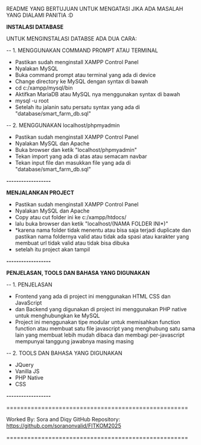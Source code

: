 README YANG BERTUJUAN UNTUK MENGATASI JIKA ADA MASALAH YANG DIALAMI PANITIA :D

**INSTALASI DATABASE**

UNTUK MENGINSTALASI DATABSE ADA DUA CARA:

-- 1. MENGGUNAKAN COMMAND PROMPT ATAU TERMINAL

- Pastikan sudah menginstall XAMPP Control Panel
- Nyalakan MySQL
- Buka command prompt atau terminal yang ada di device
- Change directory ke MySQL dengan syntax di bawah
- cd c:/xampp/mysql/bin
- Aktifkan MariaDB atau MySQL nya menggunakan syntax di bawah
- mysql -u root
- Setelah itu jalanin satu persatu syntax yang ada di "database/smart_farm_db.sql"

-- 2. MENGGUNAKAN localhost/phpmyadmin

- Pastikan sudah menginstall XAMPP Control Panel
- Nyalakan MySQL dan Apache
- Buka browser dan ketik "localhost/phpmyadmin"
- Tekan import yang ada di atas atau semacam navbar
- Tekan input file dan masukkan file yang ada di "database/smart_farm_db.sql"

**------------------**

**MENJALANKAN PROJECT**

- Pastikan sudah menginstall XAMPP Control Panel
- Nyalakan MySQL dan Apache
- Copy atau cut folder ini ke c:/xampp/htdocs/
- lalu buka browser dan ketik "localhost/(NAMA FOLDER INI\*)"
- \*karena nama folder tidak menentu atau bisa saja terjadi duplicate dan pastikan nama foldernya valid atau tidak ada spasi atau karakter yang membuat url tidak valid atau tidak bisa dibuka
- setelah itu project akan tampil

**------------------**

**PENJELASAN, TOOLS DAN BAHASA YANG DIGUNAKAN**

-- 1. PENJELASAN

- Frontend yang ada di project ini menggunakan HTML CSS dan JavaScript
- dan Backend yang digunakan di project ini menggunakan PHP native untuk menghubungkan ke MySQL
- Project ini menggunakan tipe modular untuk memisahkan function function atau membuat satu file javascript yang menghubung satu sama lain yang membuat lebih mudah dibaca dan membagi per-javascript mempunyai tanggung jawabnya masing masing

-- 2. TOOLS DAN BAHASA YANG DIGUNAKAN

- JQuery
- Vanilla JS
- PHP Native
- CSS

**------------------**

====================================================

Worked By: Sora and Diqy
GitHub Repository: https://github.com/soranonvalid/FITKOM2025

====================================================
